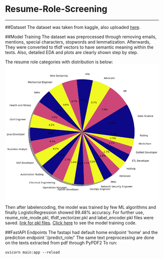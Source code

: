 # Resume-Role-Screening

---

##Dataset
The dataset was taken from kaggle, also uploaded [here](assets/UpdatedResumeDataSet.csv).

##Model Training
The dataset was preprocessed through removing emails, mentions, special characters, stopwords and lemmatization.
Afterwards, They were converted to tfidf vectors to have semantic meaning within the texts.
Also, detailed EDA and plots are clearly shown step by step.

The resume role categories with distribution is below:
![pie](assets/pie.png)

Then after labelencoding, the model was trained by few ML algorithms and finally LogisticRegression showed 99.48% accuracy.
For further use, reume_role_mode.pkl, tfidf_vectorizer.pkl and label_encoder.pkl files were saved. [link for pkl files](assets).
[Click here](assets/model.ipynb) to see the model training code.

##FastAPI Endpoints
The fastapi had default home endpoint 'home' and the prediction endpoint '/predict_role/'
The same text preprocessing are done on the texts extracted from pdf through PyPDF2
To run:
```Terminal 
uvicorn main:app --reload
```


